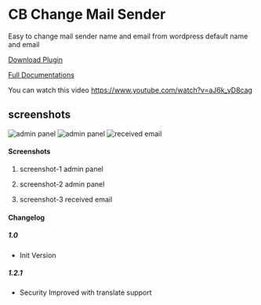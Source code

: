 # CB Change Mail Sender
Easy to change mail sender name and email from wordpress default name and email

[Download Plugin](https://wordpress.org/plugins/cb-change-mail-sender/)

[Full Documentations](http://www.codingbank.com/item/cb-change-mail-sender-wordpress-plugin/)

You can watch this video
https://www.youtube.com/watch?v=aJ6k_yD8cag

## screenshots
![admin panel](https://raw.githubusercontent.com/hmbashar/CB-Change-Mail-Sender/master/screenshots/screenshot-1.png)
![admin panel](https://raw.githubusercontent.com/hmbashar/CB-Change-Mail-Sender/master/screenshots/screenshot-2.png)
![received email](https://raw.githubusercontent.com/hmbashar/CB-Change-Mail-Sender/master/screenshots/screenshot-3.png)

#### Screenshots

1. screenshot-1 admin panel

1. screenshot-2 admin panel

2. screenshot-3 received email

#### Changelog

##### 1.0
* Init Version

##### 1.2.1
* Security Improved with translate support